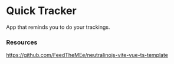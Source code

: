 # Quick Tracker

App that reminds you to do your trackings.

### Resources
https://github.com/FeedTheMEe/neutralinojs-vite-vue-ts-template